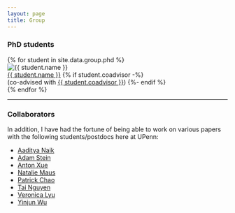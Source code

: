 ```yaml
---
layout: page
title: Group  
---
```


### PhD students

<div class ="avatar-gallery">
{% for student in site.data.group.phd %}
    <div class="avatar-container">
    	<div class="avatar-img-border">
	      <img src="{{ student.photo | relative_url }}" alt="{{ student.name }}"  class="avatar-img" />
  		</div>	
	    <div class="avatar-name">
		    <a href="{{ student.url }}">{{ student.name }}</a>
		      {% if student.coadvisor -%}
		      <br>(co-advised with <a href="{{ student.coadvisor_url }}">{{ student.coadvisor }}</a>)
		      {%- endif %}
		</div>
    </div>
 {% endfor %}
</div>

<hr style="clear:both;">

### Collaborators

In addition, I have had the fortune of being able to work on various papers with the following students/postdocs here at UPenn: 

+ [Aaditya Naik](https://www.seas.upenn.edu/~asnaik/) 
+ [Adam Stein](https://www.seas.upenn.edu/~steinad/)
+ [Anton Xue](https://antonxue.github.io/)
+ [Natalie Maus](https://antonxue.github.io/)
+ [Patrick Chao](https://patrickrchao.github.io/)
+ [Tai Nguyen](https://taidnguyen.github.io/)
+ [Veronica Lyu](https://veronica320.github.io/)
+ [Yinjun Wu](https://www.seas.upenn.edu/~wuyinjun/)

